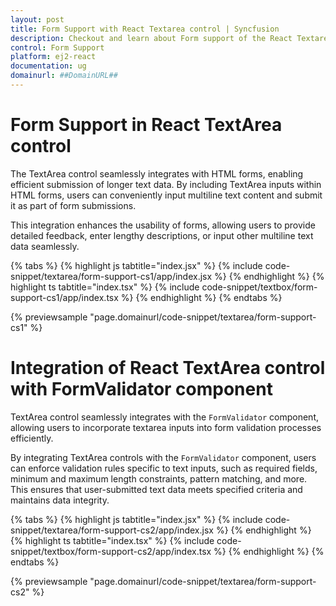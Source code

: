 ```yaml
---
layout: post
title: Form Support with React Textarea control | Syncfusion
description: Checkout and learn about Form support of the React Textarea control of Syncfusion Essential JS 2 and more details.
control: Form Support
platform: ej2-react
documentation: ug
domainurl: ##DomainURL##
---
```


# Form Support in React TextArea control

The TextArea control seamlessly integrates with HTML forms, enabling efficient submission of longer text data. By including TextArea inputs within HTML forms, users can conveniently input multiline text content and submit it as part of form submissions.

This integration enhances the usability of forms, allowing users to provide detailed feedback, enter lengthy descriptions, or input other multiline text data seamlessly.

{% tabs %}
{% highlight js tabtitle="index.jsx" %}
{% include code-snippet/textarea/form-support-cs1/app/index.jsx %}
{% endhighlight %}
{% highlight ts tabtitle="index.tsx" %}
{% include code-snippet/textbox/form-support-cs1/app/index.tsx %}
{% endhighlight %}
{% endtabs %}

{% previewsample "page.domainurl/code-snippet/textarea/form-support-cs1" %}

# Integration of React TextArea control with FormValidator component

TextArea control seamlessly integrates with the `FormValidator` component, allowing users to incorporate textarea inputs into form validation processes efficiently.

By integrating TextArea controls with the `FormValidator` component, users can enforce validation rules specific to text inputs, such as required fields, minimum and maximum length constraints, pattern matching, and more. This ensures that user-submitted text data meets specified criteria and maintains data integrity.

{% tabs %}
{% highlight js tabtitle="index.jsx" %}
{% include code-snippet/textarea/form-support-cs2/app/index.jsx %}
{% endhighlight %}
{% highlight ts tabtitle="index.tsx" %}
{% include code-snippet/textbox/form-support-cs2/app/index.tsx %}
{% endhighlight %}
{% endtabs %}

{% previewsample "page.domainurl/code-snippet/textarea/form-support-cs2" %}
